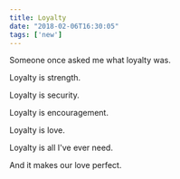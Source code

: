 ```yaml
---
title: Loyalty
date: "2018-02-06T16:30:05"
tags: ['new']
---
```


Someone once asked me what loyalty was.

Loyalty is strength.

Loyalty is security.

Loyalty is encouragement.

Loyalty is love.

Loyalty is all I've ever need.

And it makes our love perfect.